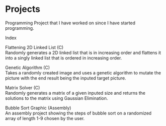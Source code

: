 # Projects
Programming Project that I have worked on since I have started programming.

Index 

Flattening 2D Linked List (C)\
Randomly generates a 2D linked list that is in increasing order and flattens it into a singly linked list that is ordered in increasing order.

Genetic Algorithm (C)\
Takes a randomly created image and uses a genetic algorithm to mutate the picture with the end result being the inputed target picture.

Matrix Solver (C)\
Randomly generates a matrix of a given inputed size and returns the solutions to the matrix using Gaussian Elimination.

Bubble Sort Graphic (Assembly)\
An assembly project showing the steps of bubble sort on a randomized array of length 1-9 chosen by the user.
